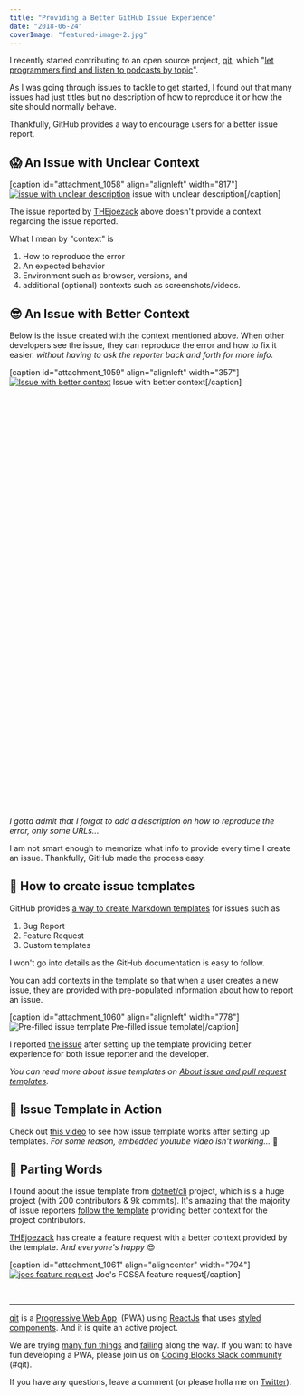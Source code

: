 ```yaml
---
title: "Providing a Better GitHub Issue Experience"
date: "2018-06-24"
coverImage: "featured-image-2.jpg"
---
```


I recently started contributing to an open source project, [qit](https://qit.cloud/), which "[let programmers find and listen to podcasts by topic](https://github.com/codingblocks/podcast-app#qit-listen-to-programming-podcasts-by-topic)".

As I was going through issues to tackle to get started, I found out that many issues had just titles but no description of how to reproduce it or how the site should normally behave.

Thankfully, GitHub provides a way to encourage users for a better issue report.

## 😱 An Issue with Unclear Context

\[caption id="attachment\_1058" align="alignleft" width="817"\][![issue with unclear description](./images/issue-with-unclear-description.jpg)](https://github.com/codingblocks/podcast-app/issues/120) issue with unclear description\[/caption\]

The issue reported by [THEjoezack](https://twitter.com/thejoezack) above doesn't provide a context regarding the issue reported.

What I mean by "context" is

1. How to reproduce the error
2. An expected behavior
3. Environment such as browser, versions, and
4. additional (optional) contexts such as screenshots/videos.

## 😎 An Issue with Better Context

Below is the issue created with the context mentioned above. When other developers see the issue, they can reproduce the error and how to fix it easier. _without having to ask the reporter back and forth for more info._

\[caption id="attachment\_1059" align="alignleft" width="357"\][![Issue with better context](./images/good-issue.jpg)](https://github.com/codingblocks/podcast-app/issues/146) Issue with better context\[/caption\]

 

 

 

 

 

 

 

 

 

 

 

 

 

 

 

 

 

 

 

 

 

 

 

 

_I gotta admit that I forgot to add a description on how to reproduce the error, only some URLs..._

I am not smart enough to memorize what info to provide every time I create an issue. Thankfully, GitHub made the process easy.

## 🔧 How to create issue templates

GitHub provides [a way to create Markdown templates](https://help.github.com/articles/creating-issue-templates-for-your-repository/) for issues such as

1. Bug Report
2. Feature Request
3. Custom templates

I won't go into details as the GitHub documentation is easy to follow.

You can add contexts in the template so that when a user creates a new issue, they are provided with pre-populated information about how to report an issue.

\[caption id="attachment\_1060" align="alignleft" width="778"\]![Pre-filled issue template](./images/bug-report.jpg) Pre-filled issue template\[/caption\]

I reported [the issue](#better) after setting up the template providing better experience for both issue reporter and the developer.

_You can read more about issue templates on [About issue and pull request templates](https://help.github.com/articles/about-issue-and-pull-request-templates/)._

## 💪 Issue Template in Action

Check out [this video](https://youtu.be/dT5en5V3B-w) to see how issue template works after setting up templates. _For some reason, embedded youtube video isn't working..._ 🤔

## 👋 Parting Words

I found about the issue template from [dotnet/cli](https://github.com/dotnet/cli) project, which is s a huge project (with 200 contributors & 9k commits). It's amazing that the majority of issue reporters [follow the template](https://github.com/dotnet/cli/issues) providing better context for the project contributors.

[THEjoezack](https://github.com/THEjoezack) has create a feature request with a better context provided by the template. _And everyone's happy_ 😎

\[caption id="attachment\_1061" align="aligncenter" width="794"\][![joes feature request](./images/joes-feature-request.png)](https://github.com/codingblocks/podcast-app/issues/149) Joe's FOSSA feature request\[/caption\]

 

* * *

[qit](https://qit.cloud/) is a [Progressive Web App](https://developers.google.com/web/progressive-web-apps/)  (PWA) using [ReactJs](https://reactjs.org/) that uses [styled components](https://www.styled-components.com/docs/basics). And it is quite an active project.

We are trying [many fun things](https://github.com/codingblocks/podcast-app/issues?utf8=%E2%9C%93&q=cypress) and [failing](https://github.com/codingblocks/podcast-app/pull/139) along the way. If you want to have fun developing a PWA, please join us on [Coding Blocks Slack community](https://www.codingblocks.net/slack/) (#qit).

If you have any questions, leave a comment (or please holla me on [Twitter](https://twitter.com/slightedgecoder)).

